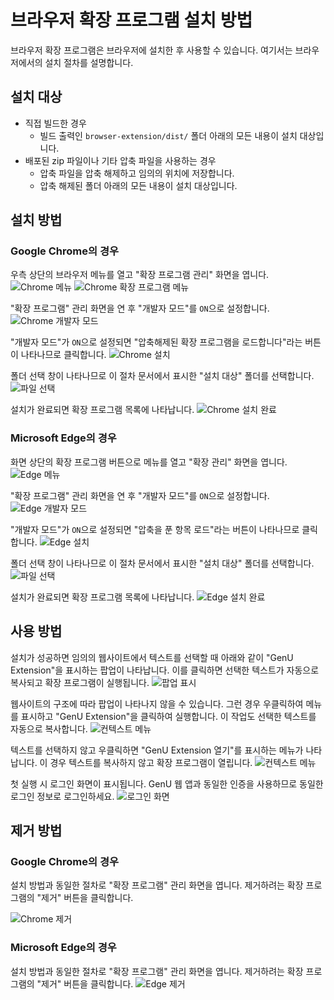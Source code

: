 # 브라우저 확장 프로그램 설치 방법

브라우저 확장 프로그램은 브라우저에 설치한 후 사용할 수 있습니다. 여기서는 브라우저에서의 설치 절차를 설명합니다.

## 설치 대상

- 직접 빌드한 경우
  - 빌드 출력인 `browser-extension/dist/` 폴더 아래의 모든 내용이 설치 대상입니다.
- 배포된 zip 파일이나 기타 압축 파일을 사용하는 경우
  - 압축 파일을 압축 해제하고 임의의 위치에 저장합니다.
  - 압축 해제된 폴더 아래의 모든 내용이 설치 대상입니다.

## 설치 방법

### Google Chrome의 경우

우측 상단의 브라우저 메뉴를 열고 "확장 프로그램 관리" 화면을 엽니다.
![Chrome 메뉴](../assets/images/extension/chrome_menu.png)
![Chrome 확장 프로그램 메뉴](../assets/images/extension/chrome_extension_menu.png)

"확장 프로그램" 관리 화면을 연 후 "개발자 모드"를 `ON`으로 설정합니다.
![Chrome 개발자 모드](../assets/images/extension/chrome_dev_mode.png)

"개발자 모드"가 `ON`으로 설정되면 "압축해제된 확장 프로그램을 로드합니다"라는 버튼이 나타나므로 클릭합니다.
![Chrome 설치](../assets/images/extension/chrome_install.png)

폴더 선택 창이 나타나므로 이 절차 문서에서 표시한 "설치 대상" 폴더를 선택합니다.
![파일 선택](../assets/images/extension/file_choose.png)

설치가 완료되면 확장 프로그램 목록에 나타납니다.
![Chrome 설치 완료](../assets/images/extension/chrome_installed.png)

### Microsoft Edge의 경우

화면 상단의 확장 프로그램 버튼으로 메뉴를 열고 "확장 관리" 화면을 엽니다.
![Edge 메뉴](../assets/images/extension/edge_menu.png)

"확장 프로그램" 관리 화면을 연 후 "개발자 모드"를 `ON`으로 설정합니다.
![Edge 개발자 모드](../assets/images/extension/edge_dev_mode.png)

"개발자 모드"가 `ON`으로 설정되면 "압축을 푼 항목 로드"라는 버튼이 나타나므로 클릭합니다.
![Edge 설치](../assets/images/extension/edge_install.png)

폴더 선택 창이 나타나므로 이 절차 문서에서 표시한 "설치 대상" 폴더를 선택합니다.
![파일 선택](../assets/images/extension/file_choose.png)

설치가 완료되면 확장 프로그램 목록에 나타납니다.
![Edge 설치 완료](../assets/images/extension/edge_installed.png)

## 사용 방법

설치가 성공하면 임의의 웹사이트에서 텍스트를 선택할 때 아래와 같이 "GenU Extension"을 표시하는 팝업이 나타납니다. 이를 클릭하면 선택한 텍스트가 자동으로 복사되고 확장 프로그램이 실행됩니다.
![팝업 표시](../assets/images/extension/extension_popup.png)

웹사이트의 구조에 따라 팝업이 나타나지 않을 수 있습니다. 그런 경우 우클릭하여 메뉴를 표시하고 "GenU Extension"을 클릭하여 실행합니다. 이 작업도 선택한 텍스트를 자동으로 복사합니다.
![컨텍스트 메뉴](../assets/images/extension/extension_context_menu.png)

텍스트를 선택하지 않고 우클릭하면 "GenU Extension 열기"를 표시하는 메뉴가 나타납니다. 이 경우 텍스트를 복사하지 않고 확장 프로그램이 열립니다.
![컨텍스트 메뉴](../assets/images/extension/extension_context_menu_default.png)

첫 실행 시 로그인 화면이 표시됩니다. GenU 웹 앱과 동일한 인증을 사용하므로 동일한 로그인 정보로 로그인하세요.
![로그인 화면](../assets/images/extension/extension_login.png)

## 제거 방법

### Google Chrome의 경우

설치 방법과 동일한 절차로 "확장 프로그램" 관리 화면을 엽니다. 제거하려는 확장 프로그램의 "제거" 버튼을 클릭합니다.

![Chrome 제거](../assets/images/extension/chrome_delete.png)

### Microsoft Edge의 경우

설치 방법과 동일한 절차로 "확장 프로그램" 관리 화면을 엽니다. 제거하려는 확장 프로그램의 "제거" 버튼을 클릭합니다.
![Edge 제거](../assets/images/extension/edge_delete.png)

